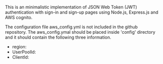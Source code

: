 This is an minimalistic implementation of JSON Web Token (JWT) authentication with sign-in and sign-up pages using Node.js, Express.js and AWS cognito.


The configuration file aws_config.yml is not included in the github repository. The aws_config.ymal should be placed inside 'config' directory and it should contain the following three information. 


 - region: 
 - UserPoolId: 
 - ClientId: 